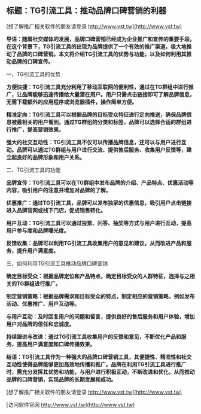 ## **标题：TG引流工具：推动品牌口碑营销的利器**

[想了解推广相关软件的朋友请登录 http://www.vst.tw](http://www.vst.tw)

**导语：随着社交媒体的发展，品牌口碑营销已经成为企业推广和宣传的重要手段。在这个背景下，TG引流工具的出现为品牌提供了一个有效的推广渠道，极大地推动了品牌的口碑营销。本文将介绍TG引流工具的优势与功能，以及如何利用其推动品牌的口碑宣传。**

一、TG引流工具的优势

**方便快捷：TG引流工具充分利用了移动互联网的便利性，通过在TG群组中进行推广，让品牌能够迅速传播给大量潜在用户。用户只需点击链接即可了解品牌信息，无需下载额外的应用程序或浏览器插件，操作简单方便。**

**精准定向：TG引流工具可以根据品牌的目标受众特征进行定向推送，确保品牌信息被最相关的用户看到。通过TG群组的分类和标签，品牌可以选择合适的群组进行推广，提高营销效果。**

**强大的社交互动性：TG引流工具不仅可以传播品牌信息，还可以与用户进行互动。品牌可以通过TG群组与用户进行交流、提供售后服务、收集用户反馈等，建立起良好的品牌形象和用户关系。**

二、TG引流工具的功能

**品牌宣传：TG引流工具可以在TG群组中发布品牌的介绍、产品特点、优惠活动等内容，吸引用户的注意并增加对品牌的了解。**

**优惠推广：通过TG引流工具，品牌可以发布独家的优惠信息，吸引用户点击链接进入品牌官网或线下门店，促成销售转化。**

**用户互动：TG引流工具可以通过投票、问答、抽奖等方式与用户进行互动，提高用户参与度和品牌曝光度。**

**反馈收集：品牌可以利用TG引流工具收集用户的意见和建议，从而改进产品和服务，提升用户满意度。**

三、如何利用TG引流工具推动品牌口碑营销

**确定目标受众：根据品牌定位和产品特点，确定目标受众的人群特征，选择与之相关的TG群组进行推广。**

**制定营销策略：根据品牌需求和目标受众的特点，制定相应的营销策略，例如发布活动、优惠推广、用户互动等。**

**与用户互动：及时回复用户的问题和留言，提供良好的售后服务和用户体验，增加用户对品牌的信任和忠诚度。**

**持续跟进与改进：通过TG引流工具收集用户的反馈和意见，不断优化产品和服务，提高用户满意度和口碑传播效果。**

**结语：TG引流工具作为一种强大的品牌口碑营销工具，其便捷性、精准性和社交互动性使得品牌能够更加高效地传播和推广。品牌在利用TG引流工具进行推广时，需充分发挥其优势和功能，与用户进行积极互动，不断改进和优化，从而推动品牌的口碑营销，实现品牌的长期发展和成功。**

[想了解推广相关软件的朋友请登录 http://www.vst.tw](http://www.vst.tw)


[访问软件官网 http://www.vst.tw](http://www.vst.tw)
